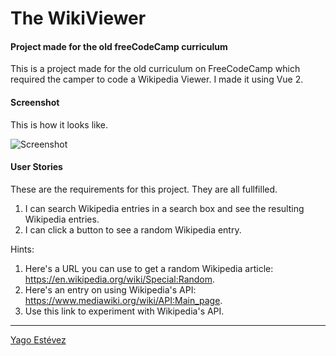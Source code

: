 # The WikiViewer
#### Project made for the old freeCodeCamp curriculum

This is a project made for the old curriculum on FreeCodeCamp which required the camper to code a Wikipedia Viewer. I made it using Vue 2.

#### Screenshot

This is how it looks like.

![Screenshot](screenshot.gif "Screenshot")

#### User Stories

These are the requirements for this project. They are all fullfilled.

1. I can search Wikipedia entries in a search box and see the resulting Wikipedia entries.
2. I can click a button to see a random Wikipedia entry.

Hints:
1. Here's a URL you can use to get a random Wikipedia article: https://en.wikipedia.org/wiki/Special:Random.
2. Here's an entry on using Wikipedia's API: https://www.mediawiki.org/wiki/API:Main_page.
3. Use this link to experiment with Wikipedia's API.

---

[Yago Estévez](https://twitter.com/yagoestevez)